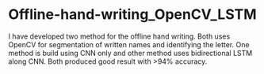 # Offline-hand-writing_OpenCV_LSTM

I have developed two method for the offline hand writing. Both uses OpenCV for segmentation of written names and identifying the letter. 
One method is build using CNN only and other method uses bidirectional LSTM along CNN. Both produced good result with >94% accuracy. 
